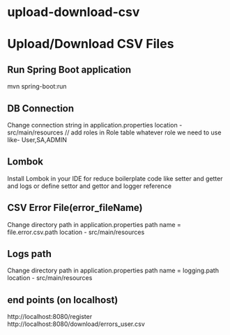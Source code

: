 # upload-download-csv

# Upload/Download CSV Files


## Run Spring Boot application

mvn spring-boot:run

## DB Connection
Change connection string in application.properties
location - src/main/resources
// add roles in Role table whatever role we need to use like- User,SA,ADMIN

## Lombok 
Install Lombok in your IDE for reduce boilerplate code like setter and getter and logs
or
define settor and gettor and logger reference

## CSV Error File(error_fileName)
Change directory path in application.properties
path name = file.error.csv.path
location - src/main/resources

## Logs path
Change directory path in application.properties
path name  = logging.path
location - src/main/resources

## end points (on localhost)
http://localhost:8080/register
http://localhost:8080/download/errors_user.csv


